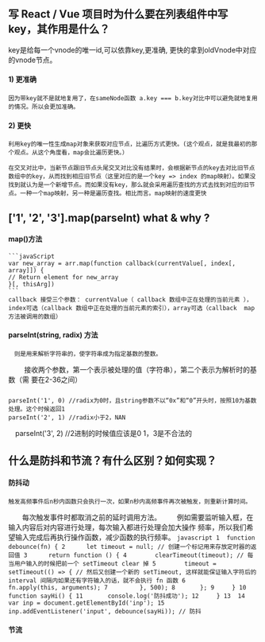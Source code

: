 <!--
 * @Descripttion: 
 * @version: 
 * @Author: chenArno
 * @Date: 2019-11-27 09:17:38
 * @LastEditors: chenArno
 * @LastEditTime: 2019-11-27 09:25:31
 -->
## 写 React / Vue 项目时为什么要在列表组件中写 key，其作用是什么？
  key是给每一个vnode的唯一id,可以依靠key,更准确, 更快的拿到oldVnode中对应的vnode节点。
  #### 1) 更准确
    因为带key就不是就地复用了，在sameNode函数 a.key === b.key对比中可以避免就地复用的情况。所以会更加准确。
  #### 2) 更快
    利用key的唯一性生成map对象来获取对应节点，比遍历方式更快。(这个观点，就是我最初的那个观点。从这个角度看，map会比遍历更快。）

    在交叉对比中，当新节点跟旧节点头尾交叉对比没有结果时，会根据新节点的key去对比旧节点数组中的key，从而找到相应旧节点（这里对应的是一个key => index 的map映射）。如果没找到就认为是一个新增节点。而如果没有key，那么就会采用遍历查找的方式去找到对应的旧节点。一种一个map映射，另一种是遍历查找。相比而言。map映射的速度更快
## ['1', '2', '3'].map(parseInt) what & why ?
  #### map()方法
    ```javaScript
    var new_array = arr.map(function callback(currentValue[, index[, array]]) {
    // Return element for new_array 
    }[, thisArg])
    ```
    callback 接受三个参数： currentValue（ callback 数组中正在处理的当前元素 ），index可选（callback 数组中正在处理的当前元素的索引），array可选（callback  map 方法被调用的数组）
  #### parseInt(string, radix) 方法
    　则是用来解析字符串的，使字符串成为指定基数的整数。
　　  接收两个参数，第一个表示被处理的值（字符串），第二个表示为解析时的基数（需       要在2-36之间）
  ### 
    parseInt('1', 0) //radix为0时，且string参数不以“0x”和“0”开头时，按照10为基数处理。这个时候返回1
    parseInt('2', 1) //radix小于2，NAN
  　parseInt('3', 2) //2进制的时候值应该是0 1，3是不合法的
## 什么是防抖和节流？有什么区别？如何实现？
  #### 防抖动
    触发高频事件后n秒内函数只会执行一次，如果n秒内高频事件再次被触发，则重新计算时间。
　　每次触发事件时都取消之前的延时调用方法。
　　例如需要监听输入框，在输入内容后对内容进行处理，每次输入都进行处理会加大操作     频率，所以我们希望输入完成后再执行操作函数，减少函数的执行频率。
    ```javascript
    1  function debounce(fn) {
    2      let timeout = null; // 创建一个标记用来存放定时器的返回值
    3      return function () {
    4        clearTimeout(timeout); // 每当用户输入的时候把前一个 setTimeout clear 掉
    5        timeout = setTimeout(() => { // 然后又创建一个新的 setTimeout, 这样就能保证输入字符后的 interval 间隔内如果还有字符输入的话，就不会执行 fn 函数
    6           fn.apply(this, arguments);
    7         }, 500);
    8       };
    9     }
    10     function sayHi() {
    11       console.log('防抖成功');
    12     }
    13 
    14     var inp = document.getElementById('inp');
    15     inp.addEventListener('input', debounce(sayHi)); // 防抖
    ```
  #### 节流

